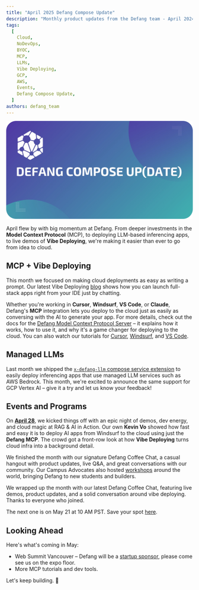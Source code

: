 ```yaml
---
title: "April 2025 Defang Compose Update"
description: "Monthly product updates from the Defang team - April 2024"
tags:
  [
    Cloud,
    NoDevOps,
    BYOC,
    MCP,
    LLMs,
    Vibe Deploying,
    GCP,
    AWS,
    Events,
    Defang Compose Update,
  ]
authors: defang_team
---
```


![Defang Compose Update](/img/defang-compose-update.webp)

April flew by with big momentum at Defang. From deeper investments in the **Model Context Protocol** (MCP), to deploying LLM-based inferencing apps, to live demos of **Vibe Deploying**, we're making it easier than ever to go from idea to cloud.

## MCP + Vibe Deploying

This month we focused on making cloud deployments as easy as writing a prompt. Our latest Vibe Deploying [blog](/blog?_gl=1*1wbnk1m*_ga*MTM4MTE5ODI4NC4xNzQ0MDU0NDMz*_ga_QVJVWN44CW*czE3NDY3NDQwNDckbzQ3JGcxJHQxNzQ2NzQ0NzUzJGowJGwwJGgw) shows how you can launch full-stack apps right from your IDE just by chatting.

Whether you're working in **Cursor**, **Windsurf**, **VS Code**, or **Claude**, Defang's **MCP** integration lets you deploy to the cloud just as easily as conversing with the AI to generate your app. For more details, check out the docs for the [Defang Model Context Protocol Server](/docs/concepts/mcp) – it explains how it works, how to use it, and why it's a game changer for deploying to the cloud. You can also watch our tutorials for [Cursor](https://youtu.be/Aicqp9QQdwk?si=h891XNIN_f_U2-fX), [Windsurf](https://youtu.be/QU4q1eULs1I?si=nmSrXLqHtHRRlCVb), and [VS Code](https://youtu.be/k8NbeKKzqiI?si=BxDNJOw_zHnL433w).

## Managed LLMs

Last month we shipped the [`x-defang-llm` compose service extension](/docs/concepts/managed-llms/managed-language-models) to easily deploy inferencing apps that use managed LLM services such as AWS Bedrock. This month, we're excited to announce the same support for GCP Vertex AI – give it a try and let us know your feedback!

## Events and Programs

On [**April 28**](https://www.linkedin.com/posts/defanglabs_defang-vibecoding-vancouverdev-activity-7323769706681655296-48OA?utm_source=share&utm_medium=member_desktop&rcm=ACoAACNoYXgBadWv4CWLbcKhgSGxWjdmu9e5dFI), we kicked things off with an epic night of demos, dev energy, and cloud magic at RAG & AI in Action. Our own **Kevin Vo** showed how fast and easy it is to deploy AI apps from Windsurf to the cloud using just the **Defang MCP**. The crowd got a front-row look at how **Vibe Deploying** turns cloud infra into a background detail.

We finished the month with our signature Defang Coffee Chat, a casual hangout with product updates, live Q&A, and great conversations with our community. Our Campus Advocates also hosted [workshops](https://www.linkedin.com/feed/update/urn:li:activity:7319584997319802880/) around the world, bringing Defang to new students and builders.

We wrapped up the month with our latest Defang Coffee Chat, featuring live demos, product updates, and a solid conversation around vibe deploying. Thanks to everyone who joined.

The next one is on May 21 at 10 AM PST. Save your spot [here](https://lu.ma/defang-may).

## Looking Ahead

Here's what's coming in May:

- Web Summit Vancouver – Defang will be a [startup sponsor](https://vancouver.websummit.com/appearances/van25/c2ccbb40-9d0f-4fe4-8808-d02de1a15534/defang/), please come see us on the expo floor.
- More MCP tutorials and dev tools.

Let's keep building. 🚀
